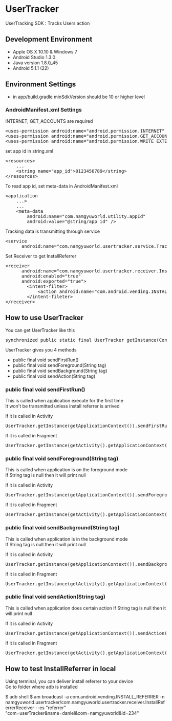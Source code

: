 # UserTracker
UserTracking SDK : Tracks Users action

## Development Environment
- Apple OS X 10.10 & Windows 7
- Android Studio 1.3.0
- Java version 1.8.0_45
- Android 5.1.1 (22)

## Environment Settings
- in app/build.gradle
    minSdkVersion should be 10 or higher level

### AndroidManifest.xml Settings
INTERNET, GET_ACCOUNTS are required
<pre>
&lt;uses-permission android:name="android.permission.INTERNET" /&gt; <!-- Required -->
&lt;uses-permission android:name="android.permission.GET_ACCOUNTS" /&gt; <!-- Required -->
&lt;uses-permission android:name="android.permission.WRITE_EXTERNAL_STORAGE" /&gt;
</pre>

set app id in string.xml
<pre>
&lt;resources&gt;
    ...
    &lt;string name="app_id"&gt;0123456789&lt;/string&gt;
&lt;/resources&gt;
</pre>

To read app id, set meta-data in AndroidManifest.xml
<pre>
&lt;application
    ...&gt;
    ...
    &lt;meta-data
        android:name="com.namgyuworld.utility.appId"
        android:value="@string/app_id" /&gt;
</pre>

Tracking data is transmitting through service
<pre>
&lt;service
      android:name="com.namgyuworld.usertracker.service.TrackingService" /&gt;
</pre>

Set Receiver to get InstallReferrer
<pre>
&lt;receiver
      android:name="com.namgyuworld.usertracker.receiver.InstallReferrerReceiver"
      android:enabled="true"
      android:exported="true"&gt;
        &lt;intent-filter&gt;
            &lt;action android:name="com.android.vending.INSTALL_REFERRER" />
        &lt;/intent-fileter&gt;
&lt;/receiver&gt;
</pre>

## How to use UserTracker
You can get UserTracker like this
<pre>
synchronized public static final UserTracker getInstance(Context context)
</pre>

UserTracker gives you 4 methods
- public final void sendFirstRun()
- public final void sendForeground(String tag)
- public final void sendBackground(String tag)
- public final void sendAction(String tag)

### public final void sendFirstRun()
This is called when application execute for the first time <br>
It won't be transmitted unless install referrer is arrived

If it is called in Activity
<pre>
UserTracker.getInstance(getApplicationContext()).sendFirstRun();
</pre>

If it is called in Fragment
<pre>
UserTracker.getInstance(getActivity().getApplicationContext()).sendFirstRun();
</pre>

### public final void sendForeground(String tag)
This is called when application is on the foreground mode <br>
If String tag is null then it will print null

If it is called in Activity
<pre>
UserTracker.getInstance(getApplicationContext()).sendForeground(String tag);
</pre>

If it is called in Fragment
<pre>
UserTracker.getInstance(getActivity().getApplicationContext()).sendForeground(String tag);
</pre>

### public final void sendBackground(String tag)
This is called when application is in the background mode <br>
If String tag is null then it will print null

If it is called in Activity
<pre>
UserTracker.getInstance(getApplicationContext()).sendBackground(String tag);
</pre>

If it is called in Fragment
<pre>
UserTracker.getInstance(getActivity().getApplicationContext()).sendBackground(String tag);
</pre>

### public final void sendAction(String tag)
This is called when application does certain action
If String tag is null then it will print null

If it is called in Activity
<pre>
UserTracker.getInstance(getApplicationContext()).sendAction(String tag);
</pre>

If it is called in Fragment
<pre>
UserTracker.getInstance(getActivity().getApplicationContext()).sendAction(String tag);
</pre>

## How to test InstallReferrer in local
Using terminal, you can deliver install referrer to your device <br>
Go to folder where adb is installed

$ adb shell
$ am broadcast -a com.android.vending.INSTALL_REFERRER 
-n namgyuworld.usertracker/com.namgyuworld.usertracker.receiver.InstallReferrerReceiver --es "referrer" "com=userTracker&name=daniel&com=namgyuworld&id=234"

